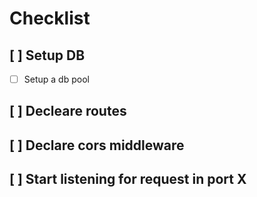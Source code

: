 # Checklist

## [ ] Setup DB
- [ ] Setup a db pool
## [ ] Decleare routes
## [ ] Declare cors middleware
## [ ] Start listening for request in port X

